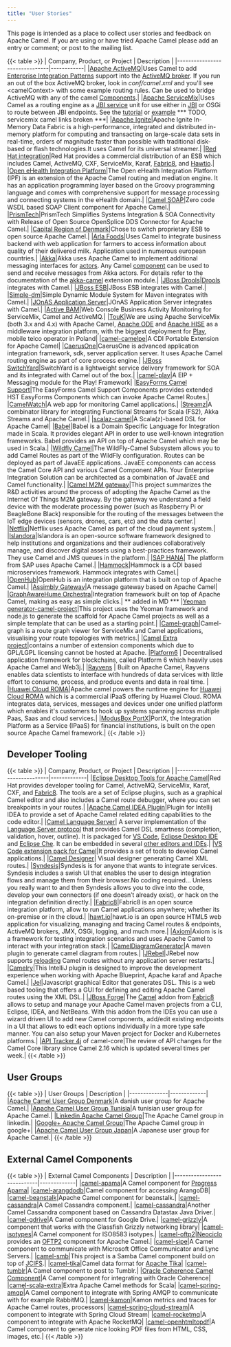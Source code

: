 ```yaml
---
title: "User Stories"
---
```


This page is intended as a place to collect user stories and feedback on Apache Camel. If you are using or have tried Apache Camel please add an entry or comment; or post to the mailing list.

{{< table >}}
| Company, Product, or Project  | Description |
|-------------------------------|------------|
|[Apache ActiveMQ](http://activemq.apache.org)|Uses Camel to add [Enterprise Integration Patterns](../../components/next/eips/enterprise-integration-patterns.html) support into the [ActiveMQ broker](http://activemq.apache.org/enterprise-integration-patterns.html). If you run an out of the box ActiveMQ broker, look in *conf/camel.xml* and you'll see &lt;camelContext&gt; with some example routing rules. Can be used to bridge ActiveMQ with any of the camel [Components](../../manual/component.html).|
|[Apache ServiceMix](https://servicemix.apache.org/home.html)|Uses Camel as a routing engine as a [JBI service](http://servicemix.apache.org/servicemix-camel.html) unit for use either in [JBI](https://servicemix.apache.org/docs/4.4.x/jbi/components/index.html) or OSGi to route between JBI endpoints. See the [tutorial](https://servicemix.apache.org/3-beginner-using-apache-camel-inside-servicemix.html) or [example](https://servicemix.apache.org/camel-example.html) *** TODO, servicemix camel links broken ***|
|[Apache Ignite](https://ignite.apache.org/)|Apache Ignite In-Memory Data Fabric is a high-performance, integrated and distributed in-memory platform for computing and transacting on large-scale data sets in real-time, orders of magnitude faster than possible with traditional disk-based or flash technologies.It uses Camel for its universal streamer.|
|[Red Hat integration](https://www.redhat.com/en/technologies/jboss-middleware/fuse)|Red Hat provides a commercial distribution of an ESB which includes Camel, ActiveMQ, CXF, ServiceMix, Karaf, [Fabric8](http://fabric8.io), and [Hawtio](http://hawt.io).|
|[Open eHealth Integration Platform](https://openehealth.org/display/ipf2/Home)|The Open eHealth Integration Platform (IPF) is an extension of the Apache Camel routing and mediation engine. It has an application programming layer based on the Groovy programming language and comes with comprehensive support for message processing and connecting systems in the eHealth domain.|
|[Camel SOAP](https://code.google.com/p/camel-soap)|Zero code WSDL based SOAP Client component for Apache Camel.|
|[PrismTech](https://www.opensplice.com/section-item.asp?id=964)|PrismTech Simplifies Systems Integration &amp; SOA Connectivity with Release of Open Source OpenSplice DDS Connector for Apache Camel.|
|[Capital Region of Denmark](https://www.regionh.dk/English/English.htm)|Chose to switch proprietary ESB to open source Apache Camel.|
|[Arla Foods](https://www.arla.com)|Uses Camel to integrate business backend with web application for farmers to access information about quality of their delivered milk. Application used in numerous european countries.|
|[Akka](https://akkasource.org)|Akka uses Apache Camel to implement additional messaging interfaces for [actors](https://doc.akkasource.org/actors). Any Camel [component](../../components/next/index.html) can be used to send and receive messages from Akka actors. For details refer to the documentation of the [akka-camel](https://doc.akkasource.org/camel) extension module.|
|[JBoss Drools](https://www.drools.org)|[Drools](https://blog.athico.com/2010/07/declarative-rest-services-for-drools.html) integrates with Camel.|
|[JBoss ESB](https://jbossesb.jboss.org/jbossesb)|JBoss ESB integrates with Camel.|
|[Simple-dm](https://code.google.com/archive/p/simple-dm)|Simple Dynamic Module System for Maven integrates with Camel.|
|[JOnAS Application Server](https://jonas.ow2.org/view/Documentation/JOnAS%20Camel)|JOnAS Application Server integrates with Camel.|
|[Active BAM](https://code.google.com/p/active-bam)|Web Console Business Activity Monitoring for ServiceMix, Camel and ActiveMQ.|
|[TouK](https://touk.pl/toukeu/rw/pages/index.en.do)|We are using Apache ServiceMix (both 3.x and 4.x) with Apache Camel, [Apache ODE](https://ode.apache.org/) and [Apache HISE](https://incubator.apache.org/hise/) as a middleware integration platform, with the biggest deployment for [Play](https://www.playmobile.pl), mobile telco operator in Poland|
|[camel-camelpe](https://github.com/obergner/camelpe)|A CDI Portable Extension for Apache Camel|
|[CaerusOne](http://code.google.com/p/caerusone)|CaerusOne is advanced application integration framework, sdk, server application server. It uses Apache Camel routing engine as part of core process engine.|
|[JBoss SwitchYard](https://switchyard.jboss.org)|SwitchYard is a lightweight service delivery framework for SOA and its integrated with Camel out of the box.|
|[camel-play](https://github.com/marcuspocus/play-camel)|A EIP + Messaging module for the Play! Framework|
|[EasyForms Camel Support](https://easyforms-camel.forge.onehippo.org)|The EasyForms Camel Support Components provides extended HST EasyForms Components which can invoke Apache Camel Routes.|
|[CamelWatch](https://sksamuel.github.com/camelwatch)|A web app for monitoring Camel applications.|
|[Streamz](https://github.com/krasserm/streamz)|A combinator library for integrating Functional Streams for Scala (FS2), Akka Streams and Apache Camel.|
|[scalaz-camel](https://github.com/krasserm/scalaz-camel)|A Scala(z)-based DSL for Apache Camel|
|[Babel](https://crossing-tech.github.io/babel)|Babel is a Domain Specific Language for Integration made in Scala. It provides elegant API in order to use well-known integration frameworks. Babel provides an API on top of Apache Camel which may be used in Scala.|
|[Wildfly Camel](https://github.com/wildflyext/wildfly-camel)|The WildFly-Camel Subsystem allows you to add Camel Routes as part of the WildFly configuration. Routes can be deployed as part of JavaEE applications. JavaEE components can access the Camel Core API and various Camel Component APIs. Your Enterprise Integration Solution can be architected as a combination of JavaEE and Camel functionality.|
|[Camel M2M gateway](https://github.com/hekonsek/camel-m2m-gateway)|This project summarizes the R&amp;D activities around the process of adopting the Apache Camel as the Internet Of Things M2M gateway. By the gateway we understand a field device with the moderate processing power (such as Raspberry Pi or BeagleBone Black) responsible for the routing of the messages between the IoT edge devices (sensors, drones, cars, etc) and the data center.|
|[Netflix](https://www.youtube.com/watch?v=k_ckJ7QgLW0#t=480)|Netflix uses Apache Camel as part of the cloud payment system.|
|[Islandora](http://islandora.ca)|Islandora is an open-source software framework designed to help institutions and organizations and their audiences collaboratively manage, and discover digital assets using a best-practices framework. They use Camel and JMS queues in the platform.|
|[SAP HANA](https://blogs.saphana.com/2016/02/01/hana-smart-data-integration-simplifies-connecting-consuming-facebook-data-hana-apache-camel-adapter)| The platform from SAP uses Apache Camel.|
|[Hammock](https://github.com/hammock-project/hammock])|Hammock is a CDI based microservices framework. Hammock integrates with Camel.|
|[OpenHub](http://www.openhub.cz)|OpenHub is an integration platform that is built on top of Apache Camel.|
|[Assimbly Gateway](https://github.com/assimbly/gateway)|A message gateway based on Apache Camel|
|[GraphAwareHume Orchestra](https://graphaware.com/products/hume/)|Integration framework built on top of Apache Camel, making as easy as simple clicks.| ** added in MD ***
|[Yeoman generator-camel-project](https://www.npmjs.com/package/generator-camel-project)|This project uses the Yeoman framework and node.js to generate the scaffold for Apache Camel projects as well as a simple template that can be used as a starting point.|
|[Camel-graph](https://github.com/avvero/camel-graph)|Camel-graph is a route graph viewer for ServiceMix and Camel applications, visualising your route topologies with metrics.|
|[Camel Extra project](https://camel-extra.github.io/)|contains a number of extension components which due to GPL/LGPL licensing cannot be hosted at Apache.
|[Platform6](https://www.platform6.io/) | Decentralised application framework for blockchains, called Platform 6 which heavily uses Apache Camel and Web3j.|
|[Rayvens](http://ibm.biz/rayvens) | Built on Apache Camel, Rayvens enables data scientists to interface with hundreds of data services with little effort to consume, process, and produce events and data in real time. |
|[Huawei Cloud ROMA](https://www.huaweicloud.com/en-us/product/roma.html)|Apache camel powers the runtime engine for [Huawei Cloud ROMA](https://www.huaweicloud.com/en-us/product/roma.html) which is a commercial iPaaS offering by Huawei Cloud. ROMA integrates data, services, messages and devices under one unified platform which enables it's customers to hook up systems spanning across multiple Paas, Saas and cloud services.|
|[ModusBox PortX](https://modusbox.com/portx-platform/)|PortX, the Integration Platform as a Service (IPaaS) for financial institutions, is built on the open source Apache Camel framework.|
{{< /table >}}

## Developer Tooling
{{< table >}}
| Company, Product, or Project  | Description |
|-------------------------------|-------------|
|[Eclipse Desktop Tools for Apache Camel](http://tools.jboss.org/features/fusetools.html)|Red Hat provides developer tooling for Camel, ActiveMQ, ServiceMix, Karaf, CXF, and [Fabric8](http://fabric8.io). The tools are a set of Eclipse plugins, such as a graphical Camel editor and also includes a Camel route debugger, where you can set breakpoints in your routes.|
|[Apache Camel IDEA Plugin](https://github.com/camel-idea-plugin/camel-idea-plugin)|Plugin for Intellij IDEA to provide a set of Apache Camel related editing capabilities to the code editor.|
|[Camel Language Server](https://github.com/camel-tooling/camel-language-server)| A server implementation of the [Language Server protocol](https://github.com/Microsoft/language-server-protocol) that provides Camel DSL smartness (completion, validation, hover, outline). It is packaged for [VS Code](https://marketplace.visualstudio.com/items?itemName=redhat.vscode-apache-camel), [Eclipse Desktop IDE](https://marketplace.eclipse.org/content/language-support-apache-camel) and [Eclipse Che](https://www.eclipse.org/che/). It can be embedded in several [other editors and IDEs](https://github.com/camel-tooling/camel-language-server#clients).|
|[VS Code extension pack for Camel](https://marketplace.visualstudio.com/items?itemName=redhat.apache-camel-extension-pack)|It provides a set of tools to develop Camel applications.|
|[Camel Designer](https://marketplace.visualstudio.com/items?itemName=brunoNetId.camel-designer)| Visual designer generating Camel XML routes.|
|[Syndesis](https://syndesis.io)|Syndesis is for anyone that wants to integrate services. Syndesis includes a swish UI that enables the user to design integration flows and manage them from their browser.No coding required… Unless you really want to and then Syndesis allows you to dive into the code, develop your own connectors (if one doesn’t already exist), or hack on the integration definition directly.|
|[Fabric8](http://fabric8.io)|Fabric8 is an open source integration platform, allow to run Camel applications anywhere; whether its on-premise or in the cloud.|
|[hawt.io](http://hawt.io)|hawt.io is an open source HTML5 web application for visualizing, managing and tracing Camel routes &amp; endpoints, ActiveMQ brokers, JMX, OSGi, logging, and much more.|
|[Axiom](http://github.com/hyperthunk/axiom)|Axiom is is a framework for testing integration scenarios and uses Apache Camel to interact with your integration stack.|
|[CamelDiagramGenerator](http://code.google.com/p/rmannibucau/wiki/CamelDiagramGenerator)|A maven plugin to generate camel diagram from routes.|
|[JRebel](http://zeroturnaround.com/software/jrebel)|JRebel now supports [reloading](http://zeroturnaround.com/jrebel/jrebel-5-1-2-released-apache-camel-now-supported) Camel routes without any application server restarts.|
|[Camelry](https://github.com/AlanFoster/Camelry)|This IntelliJ plugin is designed to improve the development experience when working with Apache Blueprint, Apache karaf and Apache Camel.|
|[Jel](http://giacomolm.github.io/Jel)|Javascript graphical Editor that generates DSL. This is a web based tooling that offers a GUI for defining and editing Apache Camel routes using the XML DSL.|
|[JBoss Forge](http://forge.jboss.org)|The [Camel](http://forge.jboss.org/addon/io.fabric8.forge:camel) addon from [Fabric8](http://fabric8.io) allows to setup and manage your Apache Camel maven projects from a CLI, Eclipse, IDEA, and NetBeans. With this addon from the IDEs you can use a wizard driven UI to add new Camel components, add/edit existing endpoints in a UI that allows to edit each options individually in a more type safe manner. You can also setup your Maven project for Docker and Kubernetes platforms.|
|[API Tracker 4j](https://abi-laboratory.pro/java/tracker/timeline/camel-core) of camel-core|The review of API changes for the Camel Core library since Camel 2.16 which is updated several times per week.|
{{< /table >}}

## User Groups

{{< table >}}
| User Groups  | Description |
|--------------|-------------|
|[Apache Camel User Group Denmark](https://groups.google.com/group/camel-user-group-denmark)|A danish user group for Apache Camel.|
|[Apache Camel User Group Tunisia](http://groups.google.com/group/apache-camel-user-group-tunisia)|A tunisian user group for Apache Camel.|
|[Linkedin Apache Camel Group](http://www.linkedin.com/groups?gid=2447439&trk=hb_side_g)|The Apache Camel group in linkedin.|
|[Google+ Apache Camel Group](https://plus.google.com/communities/106271384875356488225)|The Apache Camel group in google+|
|[Apache Camel User Group Japan](https://jcug-oss.github.io/)|A Japanese user group for Apache Camel.|
{{< /table >}}

## External Camel Components

{{< table >}}
| External Camel Components  | Description |
|----------------------------|-------------|
|[camel-apama](https://github.com/gerco/camel-apama)|A Camel component for [Progress Apama](http://web.progress.com/en/apama/index.html)|
|[camel-arangdodb](https://github.com/bbonnin/camel-arangodb)|Camel component for accessing ArangoDB|
|[camel-beanstalk](http://github.com/osinka/camel-beanstalk)|Apache Camel component for beanstalk.|
|[camel-cassandra](http://github.com/ticktock/camel-cassandra)|A Camel Cassandra component.|
|[camel-cassandra](https://github.com/oscerd/camel-cassandra)|Another Camel Cassandra component based on Cassandra Datastax Java Driver.|
|[camel-gdrive](https://github.com/jdavisonc/camel-gdrive)|A Camel component for Google Drive.|
|[camel-grizzly](https://github.com/cdollins/camel-grizzly)|A component that works with the Glassfish Grizzly networking library|
|[camel-isotypes](https://code.google.com/p/isotypes/)|A Camel component for ISO8583 isotypes.|
|[camel-oftp2](http://accord.ow2.org/odetteftp/camel.html)|[Neociclo](http://www.neociclo.com/) provides an [OFTP2](http://accord.ow2.org/odetteftp/protocol.html) component for Apache Camel.|
|[camel-sipe](https://bitbucket.org/arkadi/camel-sipe)|A Camel component to communicate with Microsoft Office Communicator and Lync Servers.|
|[camel-smb](https://github.com/Redpill-Linpro/camel-smb)|This project is a Samba Camel component build on top of [JCIFS](http://jcifs.samba.org).|
|[camel-tika](https://github.com/wheijke/camel-tika)|Camel data format for [Apache Tika](http://tika.apache.org/)|
|[camel-tumblr](https://github.com/soluvas/tumblej)|A Camel component to post to Tumblr.|
|[Oracle Coherence Camel Component](http://code.google.com/p/oracle-coherence-camel-component/)|A Camel component for integrating with Oracle Coherence|
|[camel-scala-extra](https://github.com/osinka/camel-scala-extra)|Extra Apache Camel methods for Scala|
|[camel-spring-amqp](https://github.com/Bluelock/camel-spring-amqp)|A Camel component to integrate with Spring AMQP to communicate with for example RabbitMQ.|
|[camel-kamon](https://github.com/osinka/camel-kamon)|Kamon metrics and traces for Apache Camel routes, processors|
|[camel-spring-cloud-stream](https://github.com/donovanmuller/)|A component to integrate with Spring Cloud Stream|
|[camel-rocketmq](https://github.com/TeslaCN/camel-rocketmq)|A component to integrate with Apache RocketMQ|
|[camel-openhtmltopdf](https://github.com/elevation-solutions/camel-openhtmltopdf)|A Camel component to generate nice looking PDF files from HTML, CSS, images, etc.|
{{< /table >}}
